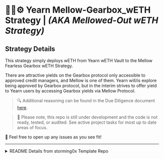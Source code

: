 # 🏄‍♀️⚙️ Yearn Mellow-Gearbox_wETH Strategy | _(AKA Mellowed-Out wETH Strategy)_
## **Strategy Details**

This strategy simply deploys wETH from Yearn wETH Vault to the Mellow Fearless Gearbox wETH Strategy.

There are attractive yields on the Gearbox protocol only accessible to approved credit managers, and Mellow is one of them. Yearn will/is explore being approved by Gearbox protocol, but in the interim strives to offer yield to Yearn users by accessing Gearbox yields via Mellow Protocol.

> 🔍 Additional reasoning can be found in the Due Diligence document [here](https://hackmd.io/@yaSscTAySm-9M5DU5kgpIA/BkeZ00eKi).

> 🚨 Please note, this repo is still under development and the code is not ready, tested, or audited. See active project tasks for most up to date areas of focus.

💬 Feel free to open up any issues as you see fit!

---


<details markdown='1'><summary>  README Details from storming0x Template Repo
 </summary>

# Yearn Strategy Foundry Mix

## What you'll find here

- Basic Solidity Smart Contract for creating your own Yearn Strategy ([`Strategy.sol`](src/Strategy.sol))

- Configured github template with Foundry framework for starting your yearn strategy project.

- Sample test suite. ([`tests`](src/test/))

## How does it work for the User

Let's say Alice holds 100 DAI and wants to start earning yield % on them.

For this Alice needs to `DAI.approve(vault.address, 100)`.

Then Alice will call `Vault.deposit(100)`.

Vault will then transfer 100 DAI from Alice to itself, and mint Alice the corresponding shares.

Alice can then redeem those shares using `Vault.withdrawAll()` for the corresponding DAI balance (exchanged at `Vault.pricePerShare()`).

## Installation and Setup

1. To install with [Foundry](https://github.com/gakonst/foundry).

2. Fork this repository (easier) or create a new repository using it as template. [Create from template](https://docs.github.com/en/repositories/creating-and-managing-repositories/creating-a-repository-from-a-template)

3. Clone your newly created repository recursively to include modules.

```sh
git clone --recursive https://github.com/myuser/foundry-yearn-strategy

cd foundry-yearn-strategy
```

NOTE: if you create from template you may need to run the following command to fetch the git submodules (.gitmodules for exact releases) `git submodule init && git submodule update`

4. Build the project.

```sh
make build
```

5. Sign up for [Infura](https://infura.io/) and generate an API key and copy your RPC url. Store it in the `ETH_RPC_URL` environment variable.
NOTE: you can use other services.

6. Use .env file
  1. Make a copy of `.env.example`
  2. Add the values for `ETH_RPC_URL`, `ETHERSCAN_API_KEY` and other example vars
     NOTE: If you set up a global environment variable, that will take precedence.

7. Run tests
```sh
make test
```

## Basic Use

To deploy the demo Yearn Strategy in a development environment:

TODO

## Implementing Strategy Logic

[`src/Strategy.sol`](contracts/Strategy.sol) is where you implement your own logic for your strategy. In particular:

- Create a descriptive name for your strategy via `Strategy.name()`.
- Invest your want tokens via `Strategy.adjustPosition()`.
- Take profits and report losses via `Strategy.prepareReturn()`.
- Unwind enough of your position to payback withdrawals via `Strategy.liquidatePosition()`.
- Unwind all of your positions via `Strategy.exitPosition()`.
- Fill in a way to estimate the total `want` tokens managed by the strategy via `Strategy.estimatedTotalAssets()`.
- Migrate all the positions managed by your strategy via `Strategy.prepareMigration()`.
- Make a list of all position tokens that should be protected against movements via `Strategy.protectedTokens()`.

## Testing

Tests run in fork environment, you need to complete [Installation and Setup](#installation-and-setup) step 6 to be able to run these commands.

```sh
make test
```
Run tests with traces (very useful)

```sh
make trace
```
Run specific test contract (e.g. `test/StrategyOperation.t.sol`)

```sh
make test-contract contract=StrategyOperationsTest
```
Run specific test contract with traces (e.g. `test/StrategyOperation.t.sol`)

```sh
make trace-contract contract=StrategyOperationsTest
```

See here for some tips on testing [`Testing Tips`](https://book.getfoundry.sh/forge/tests.html)

## Deploying Contracts

You can Deploy and verify your strategies if PRIV_KEY and ETHERSCAN_API_KEY are both set in the .env by using the command

```sh
make deploy
```

Before deploying, update the constructor-args variable within the Makefile to include any parameters applicable. Make sure to seperate each argument only by a space, no commas.

The deploy script is coded to deploy the "Strategy" contract within the Strategy.sol file. This can be updated by simply updating to src/YourContract.sol:YourContract.

## GitHub Actions

This template comes with GitHub Actions pre-configured. Your contracts will be linted and tested on every push to
`master` and `develop` branch.

Note though that to make this work, you must set your `INFURA_API_KEY` and your `ETHERSCAN_API_KEY` as GitHub secrets.

# Resources

- Yearn [Discord channel](https://discord.com/invite/6PNv2nF/)
- [Getting help on Foundry](https://github.com/gakonst/foundry#getting-help)
- [Forge Standard Lib](https://github.com/brockelmore/forge-std)
- [Awesome Foundry](https://github.com/crisgarner/awesome-foundry)
- [Foundry Book](https://book.getfoundry.sh/)
- [Learn Foundry Tutorial](https://www.youtube.com/watch?v=Rp_V7bYiTCM)

 </details>

